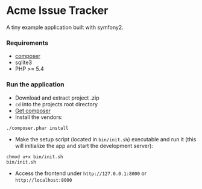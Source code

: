 # Acme Issue Tracker

A tiny example application built with symfony2.

### Requirements

* [composer](https://getcomposer.org/)
* sqlite3
* PHP >= 5.4


### Run the application
* Download and extract project .zip
* `cd` into the projects root directory
* [Get composer](https://getcomposer.org/)
* Install the vendors:

```
./composer.phar install
```

* Make the setup script (located in `bin/init.sh`) executable and run it (this will initialize the app and start the development server):

```
chmod u+x bin/init.sh
bin/init.sh

```

* Access the frontend under `http://127.0.0.1:8000` or `http://localhost:8000`